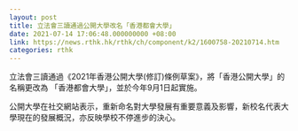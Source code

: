 ```yaml
---
layout: post
title: 立法會三讀通過公開大學改名「香港都會大學」
date: 2021-07-14 17:06:48.000000000 +08:00
link: https://news.rthk.hk/rthk/ch/component/k2/1600758-20210714.htm
categories: rthk
---
```


立法會三讀通過《2021年香港公開大學(修訂)條例草案》，將「香港公開大學」的名稱更改為 「香港都會大學」，並於今年9月1日起實施。

公開大學在社交網站表示，重新命名對大學發展有重要意義及影響，新校名代表大學現在的發展概況，亦反映學校不停進步的決心。
